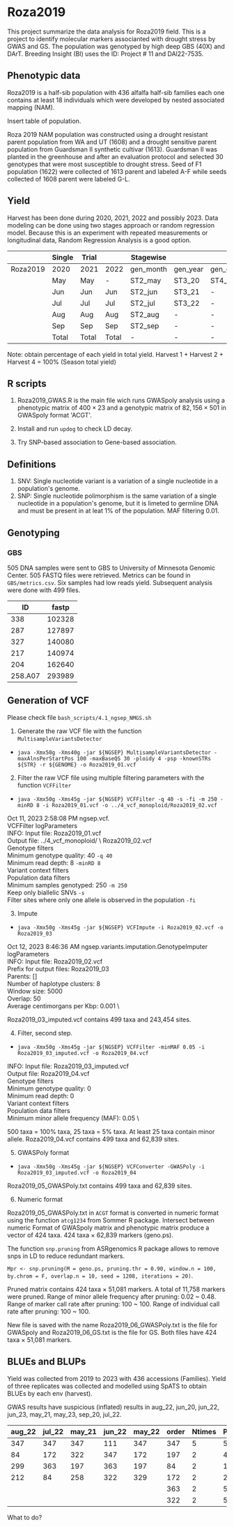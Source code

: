 # Roza2019

This project summarize the data analysis for Roza2019 field. This is a project to identify molecular markers associanted with drought stress by GWAS and GS. The population was genotyped by high deep GBS (40X) and DArT. Breeding Insight (BI) uses the ID: Project # 11 and DAl22-7535.  

## Phenotypic data

Roza2019 is a half-sib population with 436 alfalfa half-sib families each one contains at least 18 individuals which were developed by nested associated mapping (NAM).

Insert table of population.

Roza 2019 NAM population was constructed using a drought resistant parent population from WA and UT (1608) and a drought sensitive parent population from Guardsman II synthetic cultivar (1613). Guardsman II was planted in the greenhouse and after an evaluation protocol and selected 30 genotypes that were most susceptible to drought stress. Seed of F1 population (1622) were collected of 1613 parent and labeled A-F while seeds collected of 1608 parent were labeled G-L.

## Yield

Harvest has been done during 2020, 2021, 2022 and possibly 2023. Data modeling can be done using two stages approach or random regression model. Because this is an experiment with repeated measurements or longitudinal data, Random Regression Analysis is a good option.

|          | Single | Trial |       | Stagewise |          |             |
|----------|--------|-------|-------|-----------|----------|-------------|
| Roza2019 | 2020   | 2021  | 2022  | gen_month | gen_year | gen_overall |
|          | May    | May   | -     | ST2_may   | ST3_20   | ST4_Yi      |
|          | Jun    | Jun   | Jun   | ST2_jun   | ST3_21   | -           |
|          | Jul    | Jul   | Jul   | ST2_jul   | ST3_22   | -           |
|          | Aug    | Aug   | Aug   | ST2_aug   | -        | -           |
|          | Sep    | Sep   | Sep   | ST2_sep   | -        | -           |
|          | Total  | Total | Total | -         | -        | -           |

Note: obtain percentage of each yield in total yield.
Harvest 1 + Harvest 2 + Harvest 4 = 100% (Season total yield)

## R scripts

1. Roza2019_GWAS.R is the main file wich runs GWASpoly analysis using a phenotypic matrix of $400 \times 23$ and a genotypic matrix of $82,156 \times 501$ in GWASpoly format 'ACGT'.

2. Install and run `updog` to check LD decay.

3. Try SNP-based association to Gene-based association.

## Definitions

1. SNV: Single nucleotide variant is a variation of a single nucleotide in a population's genome.
2. SNP: Single nucleotide polimorphism is the same variation of a single nucleotide in a population's genome, but it is limeted to germline DNA and must be present in at leat 1% of the population. MAF filtering 0.01.

## Genotyping

### GBS

505 DNA samples were sent to GBS to University of Minnesota Genomic Center. 505 FASTQ files were retrieved. Metrics can be found in `GBS/metrics.csv`. Six samples had low reads yield. Subsequent analysis were done with 499 files.

| ID      | fastp  |
|---------|--------|
| 338     | 102328 |
| 287     | 127897 |
| 327     | 140080 |
| 217     | 140974 |
| 204     | 162640 |
| 258.A07 | 293989 |

## Generation of VCF

Please check file `bash_scripts/4.1_ngsep_NMGS.sh`

1. Generate the raw VCF file with the function `MultisampleVariantsDetector`

- `java -Xmx50g -Xms40g -jar ${NGSEP} MultisampleVariantsDetector -maxAlnsPerStartPos 100 -maxBaseQS 30 -ploidy 4 -psp -knownSTRs ${STR} -r ${GENOME} -o Roza2019_01.vcf `

2. Filter the raw VCF file using multiple filtering parameters with the function `VCFFilter`

- `java -Xmx50g -Xms45g -jar ${NGSEP} VCFFilter -q 40 -s -fi -m 250 -minRD 8 -i Roza2019_01.vcf -o ../4_vcf_monoploid/Roza2019_02.vcf`

Oct 11, 2023 2:58:08 PM ngsep.vcf. \
VCFFilter logParameters \
INFO: Input file: Roza2019_01.vcf \
Output file: ../4_vcf_monoploid/ \ Roza2019_02.vcf \
Genotype filters \
Minimum genotype quality: 40 `-q 40` \
Minimum read depth: 8 `-minRD 8`\
Variant context filters \
Population data filters \
Minimum samples genotyped: 250 `-m 250` \
Keep only biallelic SNVs `-s` \
Filter sites where only one allele is observed in the population `-fi`

3. Impute

- `java -Xmx50g -Xms45g -jar ${NGSEP} VCFImpute -i Roza2019_02.vcf -o Roza2019_03`

Oct 12, 2023 8:46:36 AM ngsep.variants.imputation.GenotypeImputer logParameters \
INFO: Input file: Roza2019_02.vcf \
Prefix for output files: Roza2019_03 \
Parents: [] \
Number of haplotype clusters: 8 \
Window size: 5000 \
Overlap: 50 \
Average centimorgans per Kbp: 0.001 \

Roza2019_03_imputed.vcf contains 499 taxa and 243,454 sites.

4. Filter, second step.
- `java -Xmx50g -Xms45g -jar ${NGSEP} VCFFilter -minMAF 0.05 -i Roza2019_03_imputed.vcf -o Roza2019_04.vcf`

INFO: Input file: Roza2019_03_imputed.vcf \
Output file: Roza2019_04.vcf \
Genotype filters \
Minimum genotype quality: 0 \
Minimum read depth: 0 \
Variant context filters \
Population data filters \
Minimum minor allele frequency (MAF): 0.05 \

500 taxa = 100% taxa, 25 taxa = 5% taxa. At least 25 taxa contain minor allele.
Roza2019_04.vcf contains 499 taxa and 62,839 sites.

5. GWASPoly format

- `java -Xmx50g -Xms45g -jar ${NGSEP} VCFConverter -GWASPoly -i Roza2019_03_imputed.vcf -o Roza2019_04`

Roza2019_05_GWASPoly.txt contains 499 taxa and 62,839 sites.

6. Numeric format

Roza2019_05_GWASPoly.txt in `ACGT` format is converted in numeric format using the function `atcg1234` from Sommer R package. Intersect between numeric Format of GWASpoly matrix and phenotypic matrix produce a vector of 424 taxa. 424 taxa $\times$ 62,839 markers (geno.ps).

The function `snp.pruning` from ASRgenomics R package allows to remove snps in LD to reduce redundant markers.

`Mpr <- snp.pruning(M = geno.ps, pruning.thr = 0.90, window.n = 100, by.chrom = F, overlap.n = 10, seed = 1208, iterations = 20)`.

Pruned matrix contains 424 taxa $\times$ 51,081 markers. A total of 11,758 markers were pruned. Range of minor allele frequency after pruning: 0.02 ~ 0.48. Range of marker call rate after pruning: 100 ~ 100. Range of individual call rate after pruning: 100 ~ 100.

New file is saved with the name Roza2019_06_GWASPoly.txt is the file for GWASpoly and Roza2019_06_GS.txt is the file for GS. Both files have 424 taxa $\times$ 51,081 markers.

## BLUEs and BLUPs

Yield was collected from 2019 to 2023 with 436 accessions (Families). Yield of three replicates was collected and modelled using SpATS to obtain BLUEs by each env (harvest). 

GWAS results have suspicious (inflated) results in aug_22, jun_20, jun_22, jun_23, may_21, may_23, sep_20, jul_22.

| aug_22 | jul_22 | may_21 | jun_22 | may_22 | order | Ntimes | Plant_ID |
|--------|--------|--------|--------|--------|-------|--------|----------|
| 347    | 347    | 347    | 111    | 347    | 347   | 5      | 584      |
| 84     | 172    | 322    | 347    | 172    | 197   | 2      | 423      |
| 299    | 363    | 197    | 363    | 197    | 84    | 2      | 186      |
| 212    | 84     | 258    | 322    | 329    | 172   | 2      | 274      |
|        |        |        |        |        | 363   | 2      | 570      |
|        |        |        |        |        | 322   | 2      | 515      |

What to do?
